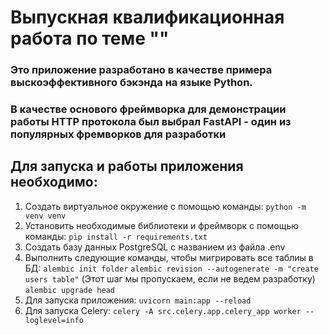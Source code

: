 # Выпускная квалификационная работа по теме ""

### Это приложение разработано в качестве примера выскоэффективного бэкэнда на языке Python.
### В качестве основого фреймворка для демонстрации работы HTTP протокола был выбрал FastAPI - один из популярных фремворков для разработки

## Для запуска и работы приложения необходимо:
1. Создать виртуальное окружение с помощью команды:
```python -m venv venv```
2. Установить необходимые библиотеки и фреймворк с помощью команды:
```pip install -r requirements.txt```
3. Создать базу данных PostgreSQL с названием из файла .env
4. Выполнить следующие команды, чтобы мигрировать все таблиы в БД:
```alembic init folder```
```alembic revision --autogenerate -m "create users table"``` (Этот шаг мы пропускаем, если не ведем разработку)
```alembic upgrade head```
5. Для запуска приложения:
```uvicorn main:app --reload```
6. Для запуска Celery:
```celery -A src.celery.app.celery_app worker --loglevel=info```
